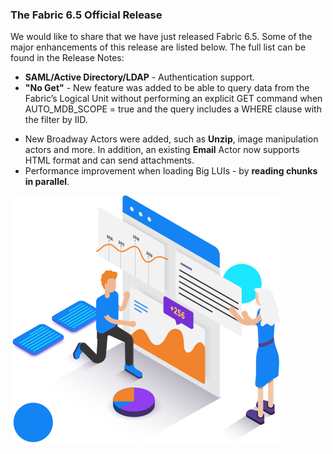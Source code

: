 ### The Fabric 6.5 Official Release

We would like to share that we have just released Fabric 6.5. Some of the major enhancements of this release are listed below. The full list can be found in the Release Notes:

- **SAML/Active Directory/LDAP** - Authentication support.
- **"No Get"** - New feature was added to be able to query data from the Fabric’s Logical Unit without performing an explicit GET command when AUTO_MDB_SCOPE = true and the query includes a WHERE clause with the filter by IID.

* New Broadway Actors were added, such as **Unzip**, image manipulation actors and more. In addition, an existing **Email** Actor now supports HTML format and can send attachments.
* Performance improvement when loading Big LUIs - by **reading chunks in parallel**. 

<img src="images/img4.png" alt="image"  />